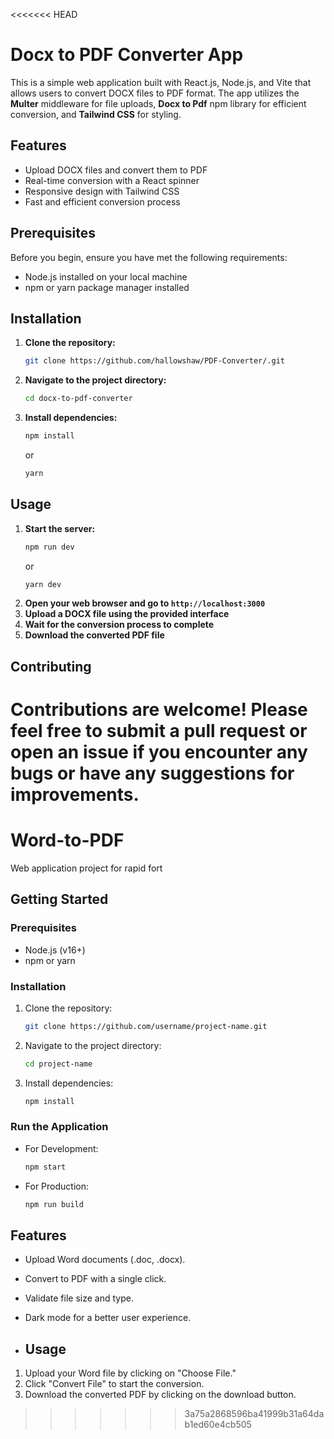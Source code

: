 <<<<<<< HEAD
# Docx to PDF Converter App

This is a simple web application built with React.js, Node.js, and Vite that allows users to convert DOCX files to PDF format. The app utilizes the **Multer** middleware for file uploads, **Docx to Pdf** npm library for efficient conversion, and **Tailwind CSS** for styling.

## Features

- Upload DOCX files and convert them to PDF
- Real-time conversion with a React spinner
- Responsive design with Tailwind CSS
- Fast and efficient conversion process

## Prerequisites

Before you begin, ensure you have met the following requirements:
- Node.js installed on your local machine
- npm or yarn package manager installed

## Installation

1. **Clone the repository:**
    ```bash
    git clone https://github.com/hallowshaw/PDF-Converter/.git
    ```
2. **Navigate to the project directory:**
    ```bash
    cd docx-to-pdf-converter
    ```
3. **Install dependencies:**
    ```bash
    npm install
    ```
    or
    ```bash
    yarn
    ```

## Usage

1. **Start the server:**
    ```bash
    npm run dev
    ```
    or
    ```bash
    yarn dev
    ```
2. **Open your web browser and go to `http://localhost:3000`**
3. **Upload a DOCX file using the provided interface**
4. **Wait for the conversion process to complete**
5. **Download the converted PDF file**

## Contributing

Contributions are welcome! Please feel free to submit a pull request or open an issue if you encounter any bugs or have any suggestions for improvements.
=======
# Word-to-PDF
Web application project for rapid fort

## Getting Started
### Prerequisites
- Node.js (v16+)
- npm or yarn

### Installation
1. Clone the repository:
   ```bash
   git clone https://github.com/username/project-name.git
   ```
2. Navigate to the project directory:
   ```bash
   cd project-name
   ```
3. Install dependencies:
   ```bash
   npm install
   ```

### Run the Application
- For Development:
   ```bash
   npm start
   ```
- For Production:
   ```bash
   npm run build
   ```
## Features
- Upload Word documents (.doc, .docx).
- Convert to PDF with a single click.
- Validate file size and type.
- Dark mode for a better user experience.

- ## Usage
1. Upload your Word file by clicking on "Choose File."
2. Click "Convert File" to start the conversion.
3. Download the converted PDF by clicking on the download button.


>>>>>>> 3a75a2868596ba41999b31a64dab1ed60e4cb505
